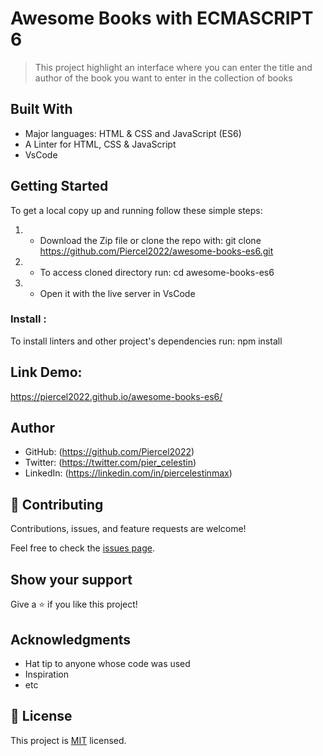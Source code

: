 # Awesome Books with ECMASCRIPT 6

> This project highlight an interface where you can enter the title and author of the book you want to enter in the collection of books


## Built With

- Major languages: HTML & CSS and JavaScript (ES6)
- A Linter for HTML, CSS & JavaScript
- VsCode


## Getting Started

To get a local copy up and running follow these simple steps:

1) - Download the Zip file or clone the repo with:
git clone https://github.com/Piercel2022/awesome-books-es6.git

2) - To access cloned directory run:
cd awesome-books-es6

3) - Open it with the live server in VsCode



### Install : 
To install linters and other project's dependencies run:
npm install


## Link Demo:
https://piercel2022.github.io/awesome-books-es6/

## Author

- GitHub: (https://github.com/Piercel2022)
- Twitter: (https://twitter.com/pier_celestin)
- LinkedIn: (https://linkedin.com/in/piercelestinmax)


## 🤝 Contributing

Contributions, issues, and feature requests are welcome!

Feel free to check the [issues page](https://github.com/Piercel2022/awesome-books-es6/issues).

## Show your support

Give a ⭐️ if you like this project!

## Acknowledgments

- Hat tip to anyone whose code was used
- Inspiration
- etc

## 📝 License

This project is [MIT](./MIT.md) licensed.
